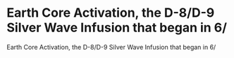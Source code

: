 # Earth Core  Activation, the D-8/D-9 Silver Wave Infusion that began in 6/

Earth Core  Activation, the D-8/D-9 Silver Wave Infusion that began in 6/
